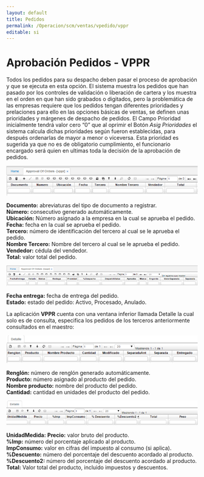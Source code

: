 ```yaml
---
layout: default
title: Pedidos
permalink: /Operacion/scm/ventas/vpedido/vppr
editable: si
---
```


# Aprobación Pedidos - VPPR

Todos los pedidos para su despacho deben pasar el proceso de aprobación y que se ejecuta en esta opción. El sistema muestra los pedidos que han pasado por los controles de validación o liberación de cartera y los muestra en el orden en que han sido grabados o digitados, pero la problemática de las empresas requiere que los pedidos tengan diferentes prioridades y prelaciones para ello en las opciones básicas de ventas, se definen unas prioridades y márgenes de despacho de pedidos. El Campo Prioridad inicialmente tendrá valor cero “0” que al oprimir el Botón _Asig Prioridades_ el sistema calcula dichas prioridades según fueron establecidas, para después ordenarlas de mayor a menor o viceversa. Esta prioridad es sugerida ya que no es de obligatorio cumplimiento, el funcionario encargado será quien en ultimas toda la decisión de la aprobación de pedidos.

![](vppr1.png)

**Documento:** abreviaturas del tipo de documento a registrar.  
**Número:** consecutivo generado automáticamente.  
**Ubicación:** Número asignado a la empresa en la cual se aprueba el pedido.  
**Fecha:** fecha en la cual se aprueba el pedido.  
**Tercero:** número de identificación  del tercero al cual se le aprueba el pedido.  
**Nombre Tercero:** Nombre del tercero al cual se le aprueba el pedido.  
**Vendedor:** cédula del vendedor.  
**Total:** valor total del pedido.  

![](vppr2.png)

**Fecha entrega:** fecha de entrega del pedido.  
**Estado:** estado del pedido: Activo, Procesado, Anulado.  

La aplicación **VPPR** cuenta con una ventana inferior llamada Detalle la cual solo es de consulta, especifica los pedidos de los terceros anteriormente consultados en el maestro:

![](vppr3.png)

**Renglón:** número de renglón generado automáticamente.  
**Producto:** número asignado al producto del pedido.  
**Nombre producto:** nombre del producto del pedido.  
**Cantidad:** cantidad en unidades del producto del pedido.  

![](vppr4.png)

**UnidadMedida:**
**Precio:** valor bruto del producto.  
**%Imp:** número del porcentaje aplicado al producto.  
**ImpConsumo:** valor en cifras del impuesto al consumo (si aplica).  
**%Descuento:** número del porcentaje del descuento acordado al producto.  
**%Descuento2:** número del porcentaje del descuento acordado al producto.  
**Total:** Valor total del producto, incluido impuestos y descuentos.  







